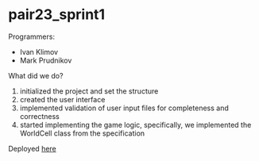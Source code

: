 # pair23_sprint1

Programmers:
- Ivan Klimov
- Mark Prudnikov

What did we do?

1. initialized the project and set the structure
2. created the user interface
3. implemented validation of user input files for completeness and correctness
4. started implementing the game logic, specifically, we implemented the WorldCell class from the specification

Deployed [here](https://markprudnikov.github.io/se-hosting/)
